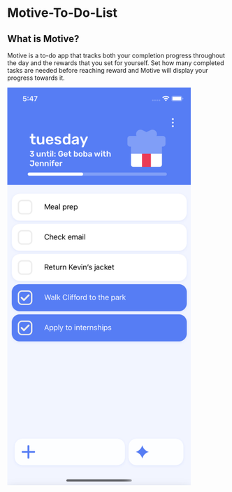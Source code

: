 # Motive-To-Do-List

## What is Motive?

Motive is a to-do app that tracks both your completion progress throughout the day and the rewards that you set for yourself. Set how many completed tasks are needed before reaching reward and Motive will display your progress towards it.

<img src="./light%20reward%20progress.png" alt="preview of todo list" width="420"/>
